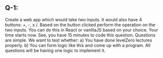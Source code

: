 ## Q-1:

Create a web app which would take two inputs. It would also have 4 buttons: +, -, x /. Based on the button clicked perform the operation on the two inputs. You can do this in React or vanillaJS based on your choice. Your time starts now. See, you have 15 minutes to code this question. Questions are simple. We want to test whether: a) You have done levelZero lectures properly. b) You can form logic like this and come up with a program. All questions will be having one logic to implement it.
